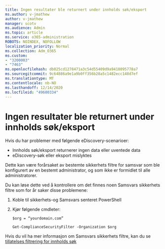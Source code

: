 ```yaml
---
title: Ingen resultater ble returnert under innholds søk/eksport
ms.author: v-jmathew
author: v-jmathew
manager: scotv
ms.audience: Admin
ms.topic: article
ms.service: o365-administration
ROBOTS: NOINDEX, NOFOLLOW
localization_priority: Normal
ms.collection: Adm_O365
ms.custom:
- "3200003"
- "7463"
ms.openlocfilehash: db025cd1278471a3c54d55409d9a9418095778a7
ms.sourcegitcommit: 9c64886a9e1a9b0ff356b28a5c1482ecc148d7ef
ms.translationtype: MT
ms.contentlocale: nb-NO
ms.lasthandoff: 12/14/2020
ms.locfileid: "49680334"
---
```

# <a name="no-results-returned-during-content-searchexport"></a>Ingen resultater ble returnert under innholds søk/eksport

Hvis du har problemer med følgende eDiscovery-scenarioer:

- Innholds søk/eksport returnerer ingen data eller uventede data
- eDiscovery-søk eller eksport mislyktes

Dette kan være forårsaket av bestemte sikkerhets filtre for samsvar som ble konfigurert av en bestemt administrator, og som ikke er formidlet til alle administratorer.

Du kan løse dette ved å kontrollere om det finnes noen Samsvars sikkerhets filtre som for år saker disse problemene:

1. Koble til sikkerhets-og Samsvars senteret PowerShell
2. Kjør følgende cmdleter:

    `$org = “yourdomain.com”`

    `Get-ComplianceSecurityFilter -Organization $org`

Hvis du vil ha mer informasjon om Samsvars sikkerhets filtre, kan du se [tillatelses filtrering for innholds søk](https://docs.microsoft.com/microsoft-365/compliance/permissions-filtering-for-content-search)
